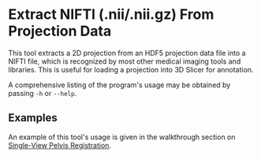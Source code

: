 # Extract NIFTI (.nii/.nii.gz) From Projection Data
This tool extracts a 2D projection from an HDF5 projection data file into a NIFTI file, which is recognized by most other medical imaging tools and libraries.
This is useful for loading a projection into 3D Slicer for annotation.

A comprehensive listing of the program's usage may be obtained by passing `-h` or `--help`.

## Examples
An example of this tool's usage is given in the walkthrough section on [Single-View Pelvis Registration](https://github.com/rg2/xreg/wiki/Walkthrough%3A-Single-View-Pelvis-Registration).